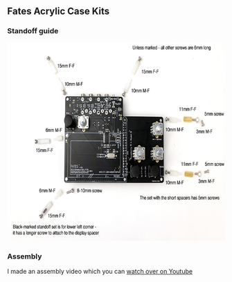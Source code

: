 ## Fates Acrylic Case Kits


### Standoff guide

<img src="buildpix/standoffs.jpg" alt="standoffs" width="690" height="459" />

### Assembly

I made an assembly video which you can [watch over on Youtube](https://youtu.be/23gvgvg2Bow)
